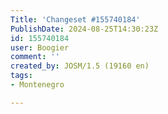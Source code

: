 ```yaml
---
Title: 'Changeset #155740184'
PublishDate: 2024-08-25T14:30:23Z
id: 155740184
user: Boogier
comment: ''
created_by: JOSM/1.5 (19160 en)
tags:
- Montenegro

---
```

